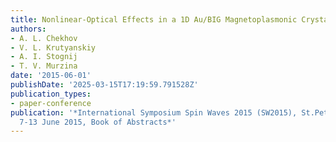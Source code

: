 ```yaml
---
title: Nonlinear-Optical Effects in a 1D Au/BIG Magnetoplasmonic Crystals
authors:
- A. L. Chekhov
- V. L. Krutyanskiy
- A. I. Stognij
- T. V. Murzina
date: '2015-06-01'
publishDate: '2025-03-15T17:19:59.791528Z'
publication_types:
- paper-conference
publication: '*International Symposium Spin Waves 2015 (SW2015), St.Petersburg, Russia,
  7-13 June 2015, Book of Abstracts*'
---
```

